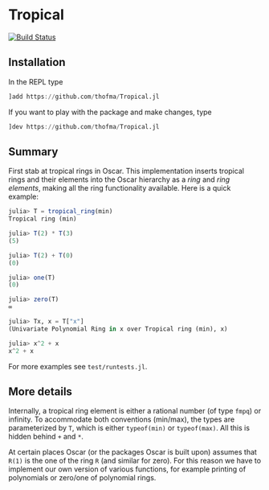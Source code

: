 # Tropical

[![Build Status](https://github.com/thofma/Tropical.jl/workflows/Run%20tests/badge.svg)](https://github.com/thofma/Tropical.jl/actions?query=workflow%3A%22Run%20tests%22+branch%3Amaster)

## Installation

In the REPL type

```julia
]add https://github.com/thofma/Tropical.jl
```

If you want to play with the package and make changes, type

```julia
]dev https://github.com/thofma/Tropical.jl
```

## Summary

First stab at tropical rings in Oscar. This implementation
inserts tropical rings and their elements into the Oscar
hierarchy as a *ring* and *ring elements*, making all the ring
functionality available. Here is a quick example:

```julia
julia> T = tropical_ring(min)
Tropical ring (min)

julia> T(2) * T(3)
(5)

julia> T(2) + T(0)
(0)

julia> one(T)
(0)

julia> zero(T)
∞

julia> Tx, x = T["x"]
(Univariate Polynomial Ring in x over Tropical ring (min), x)

julia> x^2 + x
x^2 + x
```

For more examples see `test/runtests.jl`.

## More details

Internally, a tropical ring element is either a rational number
(of type `fmpq`) or infinity. To accommodate both conventions (min/max),
the types are parameterized by `T`, which is either `typeof(min)` or
`typeof(max)`. All this is hidden behind `+` and `*`.

At certain places Oscar (or the packages Oscar is built upon) assumes
that `R(1)` is the one of the ring `R` (and similar for zero). For this
reason we have to implement our own version of various functions, for
example printing of polynomials or zero/one of polynomial rings.
